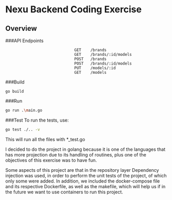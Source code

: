 # Nexu Backend Coding Exercise

## Overview
###API Endpoints

```
                              GET    /brands
                              GET    /brands/:id/models
                              POST   /brands
                              POST   /brands/:id/models
                              PUT    /models/:id
                              GET    /models
```

###Build
```script
go build
```

###Run 

```bash
go run .\main.go
```

###Test 
To run the tests, use:

```bash
go test ./.. -v
```
This will run all the files with *_test.go

I decided to do the project in golang because it is one of the languages that has more projection due to its handling of routines, plus one of the objectives of this exercise was to have fun.

Some aspects of this project are that in the repository layer Dependency injection was used, in order to perform the unit tests of the project, of which only some were added.
In addition, we included the docker-compose file and its respective Dockerfile, as well as the makefile, which will help us if in the future we want to use containers to run this project.   

